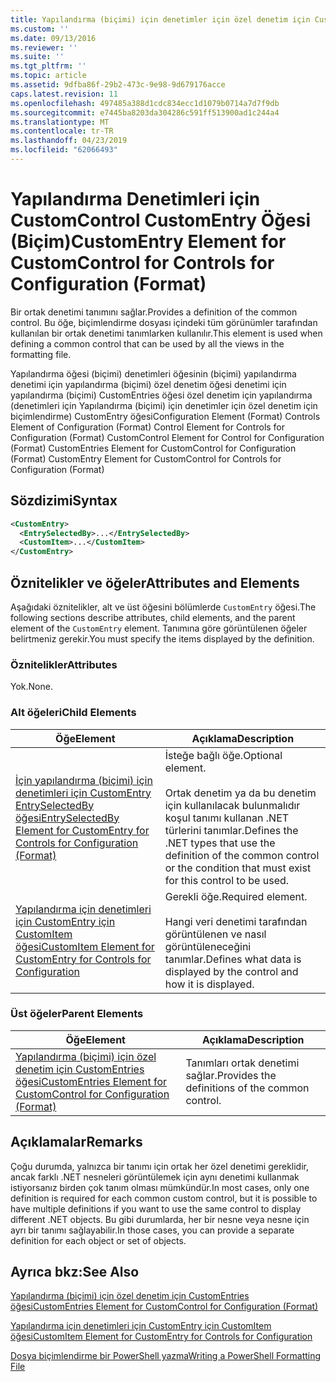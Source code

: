 ```yaml
---
title: Yapılandırma (biçimi) için denetimler için özel denetim için CustomEntry öğesi | Microsoft Docs
ms.custom: ''
ms.date: 09/13/2016
ms.reviewer: ''
ms.suite: ''
ms.tgt_pltfrm: ''
ms.topic: article
ms.assetid: 9dfba86f-29b2-473c-9e98-9d679176acce
caps.latest.revision: 11
ms.openlocfilehash: 497485a388d1cdc834ecc1d1079b0714a7d7f9db
ms.sourcegitcommit: e7445ba8203da304286c591ff513900ad1c244a4
ms.translationtype: MT
ms.contentlocale: tr-TR
ms.lasthandoff: 04/23/2019
ms.locfileid: "62066493"
---
```

# <a name="customentry-element-for-customcontrol-for-controls-for-configuration-format"></a><span data-ttu-id="bef36-102">Yapılandırma Denetimleri için CustomControl CustomEntry Öğesi (Biçim)</span><span class="sxs-lookup"><span data-stu-id="bef36-102">CustomEntry Element for CustomControl for Controls for Configuration (Format)</span></span>

<span data-ttu-id="bef36-103">Bir ortak denetimi tanımını sağlar.</span><span class="sxs-lookup"><span data-stu-id="bef36-103">Provides a definition of the common control.</span></span> <span data-ttu-id="bef36-104">Bu öğe, biçimlendirme dosyası içindeki tüm görünümler tarafından kullanılan bir ortak denetimi tanımlarken kullanılır.</span><span class="sxs-lookup"><span data-stu-id="bef36-104">This element is used when defining a common control that can be used by all the views in the formatting file.</span></span>

<span data-ttu-id="bef36-105">Yapılandırma öğesi (biçimi) denetimleri öğesinin (biçimi) yapılandırma denetimi için yapılandırma (biçimi) özel denetim öğesi denetimi için yapılandırma (biçimi) CustomEntries öğesi özel denetim için yapılandırma (denetimleri için Yapılandırma (biçimi) için denetimler için özel denetim için biçimlendirme) CustomEntry öğesi</span><span class="sxs-lookup"><span data-stu-id="bef36-105">Configuration Element (Format) Controls Element of Configuration (Format) Control Element for Controls for Configuration (Format) CustomControl Element for Control for Configuration (Format) CustomEntries Element for CustomControl for Configuration (Format) CustomEntry Element for CustomControl for Controls for Configuration (Format)</span></span>

## <a name="syntax"></a><span data-ttu-id="bef36-106">Sözdizimi</span><span class="sxs-lookup"><span data-stu-id="bef36-106">Syntax</span></span>

```xml
<CustomEntry>
  <EntrySelectedBy>...</EntrySelectedBy>
  <CustomItem>...</CustomItem>
</CustomEntry>

```

## <a name="attributes-and-elements"></a><span data-ttu-id="bef36-107">Öznitelikler ve öğeler</span><span class="sxs-lookup"><span data-stu-id="bef36-107">Attributes and Elements</span></span>

<span data-ttu-id="bef36-108">Aşağıdaki öznitelikler, alt ve üst öğesini bölümlerde `CustomEntry` öğesi.</span><span class="sxs-lookup"><span data-stu-id="bef36-108">The following sections describe attributes, child elements, and the parent element of the `CustomEntry` element.</span></span> <span data-ttu-id="bef36-109">Tanımına göre görüntülenen öğeler belirtmeniz gerekir.</span><span class="sxs-lookup"><span data-stu-id="bef36-109">You must specify the items displayed by the definition.</span></span>

### <a name="attributes"></a><span data-ttu-id="bef36-110">Öznitelikler</span><span class="sxs-lookup"><span data-stu-id="bef36-110">Attributes</span></span>

<span data-ttu-id="bef36-111">Yok.</span><span class="sxs-lookup"><span data-stu-id="bef36-111">None.</span></span>

### <a name="child-elements"></a><span data-ttu-id="bef36-112">Alt öğeleri</span><span class="sxs-lookup"><span data-stu-id="bef36-112">Child Elements</span></span>

|<span data-ttu-id="bef36-113">Öğe</span><span class="sxs-lookup"><span data-stu-id="bef36-113">Element</span></span>|<span data-ttu-id="bef36-114">Açıklama</span><span class="sxs-lookup"><span data-stu-id="bef36-114">Description</span></span>|
|-------------|-----------------|
|[<span data-ttu-id="bef36-115">İçin yapılandırma (biçimi) için denetimleri için CustomEntry EntrySelectedBy öğesi</span><span class="sxs-lookup"><span data-stu-id="bef36-115">EntrySelectedBy Element for CustomEntry for Controls for Configuration (Format)</span></span>](./entryselectedby-element-for-customentry-for-controls-for-configuration-format.md)|<span data-ttu-id="bef36-116">İsteğe bağlı öğe.</span><span class="sxs-lookup"><span data-stu-id="bef36-116">Optional element.</span></span><br /><br /> <span data-ttu-id="bef36-117">Ortak denetim ya da bu denetim için kullanılacak bulunmalıdır koşul tanımı kullanan .NET türlerini tanımlar.</span><span class="sxs-lookup"><span data-stu-id="bef36-117">Defines the .NET types that use the definition of the common control or the condition that must exist for this control to be used.</span></span>|
|[<span data-ttu-id="bef36-118">Yapılandırma için denetimleri için CustomEntry için CustomItem öğesi</span><span class="sxs-lookup"><span data-stu-id="bef36-118">CustomItem Element for CustomEntry for Controls for Configuration</span></span>](./customitem-element-for-customentry-for-controls-for-configuration-format.md)|<span data-ttu-id="bef36-119">Gerekli öğe.</span><span class="sxs-lookup"><span data-stu-id="bef36-119">Required element.</span></span><br /><br /> <span data-ttu-id="bef36-120">Hangi veri denetimi tarafından görüntülenen ve nasıl görüntüleneceğini tanımlar.</span><span class="sxs-lookup"><span data-stu-id="bef36-120">Defines what data is displayed by the control and how it is displayed.</span></span>|

### <a name="parent-elements"></a><span data-ttu-id="bef36-121">Üst öğeler</span><span class="sxs-lookup"><span data-stu-id="bef36-121">Parent Elements</span></span>

|<span data-ttu-id="bef36-122">Öğe</span><span class="sxs-lookup"><span data-stu-id="bef36-122">Element</span></span>|<span data-ttu-id="bef36-123">Açıklama</span><span class="sxs-lookup"><span data-stu-id="bef36-123">Description</span></span>|
|-------------|-----------------|
|[<span data-ttu-id="bef36-124">Yapılandırma (biçimi) için özel denetim için CustomEntries öğesi</span><span class="sxs-lookup"><span data-stu-id="bef36-124">CustomEntries Element for CustomControl for Configuration (Format)</span></span>](./customentries-element-for-customcontrol-for-controls-for-configuration-format.md)|<span data-ttu-id="bef36-125">Tanımları ortak denetimi sağlar.</span><span class="sxs-lookup"><span data-stu-id="bef36-125">Provides the definitions of the common control.</span></span>|

## <a name="remarks"></a><span data-ttu-id="bef36-126">Açıklamalar</span><span class="sxs-lookup"><span data-stu-id="bef36-126">Remarks</span></span>

<span data-ttu-id="bef36-127">Çoğu durumda, yalnızca bir tanımı için ortak her özel denetimi gereklidir, ancak farklı .NET nesneleri görüntülemek için aynı denetimi kullanmak istiyorsanız birden çok tanım olması mümkündür.</span><span class="sxs-lookup"><span data-stu-id="bef36-127">In most cases, only one definition is required for each common custom control, but it is possible to have multiple definitions if you want to use the same control to display different .NET objects.</span></span> <span data-ttu-id="bef36-128">Bu gibi durumlarda, her bir nesne veya nesne için ayrı bir tanımı sağlayabilir.</span><span class="sxs-lookup"><span data-stu-id="bef36-128">In those cases, you can provide a separate definition for each object or set of objects.</span></span>

## <a name="see-also"></a><span data-ttu-id="bef36-129">Ayrıca bkz:</span><span class="sxs-lookup"><span data-stu-id="bef36-129">See Also</span></span>

[<span data-ttu-id="bef36-130">Yapılandırma (biçimi) için özel denetim için CustomEntries öğesi</span><span class="sxs-lookup"><span data-stu-id="bef36-130">CustomEntries Element for CustomControl for Configuration (Format)</span></span>](./customentries-element-for-customcontrol-for-controls-for-configuration-format.md)

[<span data-ttu-id="bef36-131">Yapılandırma için denetimleri için CustomEntry için CustomItem öğesi</span><span class="sxs-lookup"><span data-stu-id="bef36-131">CustomItem Element for CustomEntry for Controls for Configuration</span></span>](./customitem-element-for-customentry-for-controls-for-configuration-format.md)

[<span data-ttu-id="bef36-132">Dosya biçimlendirme bir PowerShell yazma</span><span class="sxs-lookup"><span data-stu-id="bef36-132">Writing a PowerShell Formatting File</span></span>](./writing-a-powershell-formatting-file.md)
